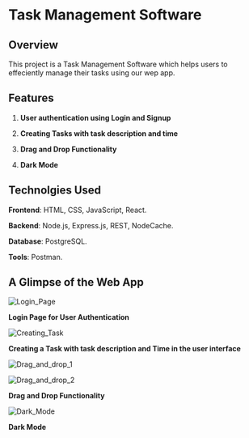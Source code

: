 # Task Management Software

## Overview

This project is a Task Management Software which helps users to effeciently manage their tasks using our wep app.

## Features
1) **User authentication using Login and Signup**
   
2) **Creating Tasks with task description and time**
   
3) **Drag and Drop Functionality**
 
4) **Dark Mode** 

## Technolgies Used

**Frontend**: HTML, CSS, JavaScript, React.

**Backend**: Node.js, Express.js, REST, NodeCache.

**Database**: PostgreSQL.

**Tools**: Postman.

## A Glimpse of the Web App

![Login_Page](https://github.com/OmkarYeole/Task-Management-Software/assets/78723743/a1bd3cc8-11ec-4c33-9957-a23e85b18a5f)

**Login Page for User Authentication**

![Creating_Task](https://github.com/OmkarYeole/Task-Management-Software/assets/78723743/adf79af5-6b38-44cd-8e47-111bce0dcadc)

**Creating a Task with task description and Time in the user interface**

![Drag_and_drop_1](https://github.com/OmkarYeole/Task-Management-Software/assets/78723743/f647a95a-a559-4b5f-b58c-23b10adbfdf6)

![Drag_and_drop_2](https://github.com/OmkarYeole/Task-Management-Software/assets/78723743/410f9ac0-5582-44b7-bca6-dda135c05122)

**Drag and Drop Functionality**

![Dark_Mode](https://github.com/OmkarYeole/Task-Management-Software/assets/78723743/b36646ee-e80f-4781-8f5d-b9de75ed718a)

**Dark Mode**

